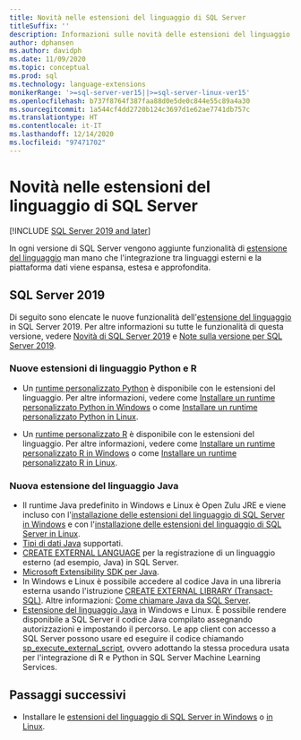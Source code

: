 ```yaml
---
title: Novità nelle estensioni del linguaggio di SQL Server
titleSuffix: ''
description: Informazioni sulle novità delle estensioni del linguaggio di SQL Server che espande, estende e approfondisce l'integrazione tra i linguaggi esterni e la piattaforma dati.
author: dphansen
ms.author: davidph
ms.date: 11/09/2020
ms.topic: conceptual
ms.prod: sql
ms.technology: language-extensions
monikerRange: '>=sql-server-ver15||>=sql-server-linux-ver15'
ms.openlocfilehash: b737f8764f387faa88d0e5de0c844e55c89a4a30
ms.sourcegitcommit: 1a544cf4dd2720b124c3697d1e62ae7741db757c
ms.translationtype: HT
ms.contentlocale: it-IT
ms.lasthandoff: 12/14/2020
ms.locfileid: "97471702"
---
```

# <a name="whats-new-in-sql-server-language-extensions"></a>Novità nelle estensioni del linguaggio di SQL Server
[!INCLUDE [SQL Server 2019 and later](../includes/applies-to-version/sqlserver2019.md)]

In ogni versione di SQL Server vengono aggiunte funzionalità di [estensione del linguaggio](language-extensions-overview.md) man mano che l'integrazione tra linguaggi esterni e la piattaforma dati viene espansa, estesa e approfondita.

## <a name="sql-server-2019"></a>SQL Server 2019

Di seguito sono elencate le nuove funzionalità dell'[estensione del linguaggio](language-extensions-overview.md) in SQL Server 2019. Per altre informazioni su tutte le funzionalità di questa versione, vedere [Novità di SQL Server 2019](../sql-server/what-s-new-in-sql-server-ver15.md) e [Note sulla versione per SQL Server 2019](../sql-server/sql-server-version-15-release-notes.md).

### <a name="new-python-and-r-language-extensions"></a>Nuove estensioni di linguaggio Python e R

- Un [runtime personalizzato Python](../machine-learning/install/custom-runtime-python.md) è disponibile con le estensioni del linguaggio. Per altre informazioni, vedere come [Installare un runtime personalizzato Python in Windows](../machine-learning/install/custom-runtime-python.md?view=sql-server-ver15&preserve-view=true) o come [Installare un runtime personalizzato Python in Linux](../machine-learning/install/custom-runtime-python.md?view=sql-server-linux-ver15&preserve-view=true).

- Un [runtime personalizzato R](../machine-learning/install/custom-runtime-r.md) è disponibile con le estensioni del linguaggio. Per altre informazioni, vedere come [Installare un runtime personalizzato R in Windows](../machine-learning/install/custom-runtime-r.md?view=sql-server-ver15&preserve-view=true) o come [Installare un runtime personalizzato R in Linux](../machine-learning/install/custom-runtime-r.md?view=sql-server-linux-ver15&preserve-view=true).

### <a name="new-java-language-extension"></a>Nuova estensione del linguaggio Java

- Il runtime Java predefinito in Windows e Linux è Open Zulu JRE e viene incluso con l'[installazione delle estensioni del linguaggio di SQL Server in Windows](install/windows-java.md) e con l'[installazione delle estensioni del linguaggio di SQL Server in Linux](../linux/sql-server-linux-setup-language-extensions-java.md).
- [Tipi di dati Java](how-to/java-to-sql-data-types.md) supportati.
- [CREATE EXTERNAL LANGUAGE](../t-sql/statements/create-external-language-transact-sql.md) per la registrazione di un linguaggio esterno (ad esempio, Java) in SQL Server.
- [Microsoft Extensibility SDK per Java](how-to/extensibility-sdk-java-sql-server.md).
- In Windows e Linux è possibile accedere al codice Java in una libreria esterna usando l'istruzione [CREATE EXTERNAL LIBRARY (Transact-SQL)](../t-sql/statements/create-external-library-transact-sql.md). Altre informazioni: [Come chiamare Java da SQL Server](how-to/call-java-from-sql.md).
- [Estensione del linguaggio Java](language-extensions-overview.md) in Windows e Linux. È possibile rendere disponibile a SQL Server il codice Java compilato assegnando autorizzazioni e impostando il percorso. Le app client con accesso a SQL Server possono usare ed eseguire il codice chiamando [sp_execute_external_script](../relational-databases/system-stored-procedures/sp-execute-external-script-transact-sql.md), ovvero adottando la stessa procedura usata per l'integrazione di R e Python in SQL Server Machine Learning Services.

## <a name="next-steps"></a>Passaggi successivi

+ Installare le [estensioni del linguaggio di SQL Server in Windows](install/windows-java.md) o [in Linux](../linux/sql-server-linux-setup-language-extensions-java.md).
